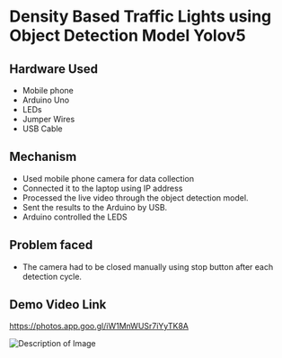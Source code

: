 # Density Based Traffic Lights using Object Detection Model Yolov5
## Hardware Used

- Mobile phone
- Arduino Uno
- LEDs
- Jumper Wires
- USB Cable


## Mechanism 
- Used mobile phone camera for data collection
- Connected it to the laptop using IP address
- Processed the live video through the object detection model. 
- Sent the results to the Arduino by USB.
- Arduino controlled the LEDS

## Problem faced 
 - The camera had to be closed manually using stop button after each detection cycle. 

## Demo Video Link 
https://photos.app.goo.gl/iW1MnWUSr7iYyTK8A

![Description of Image](URL-to-image)
